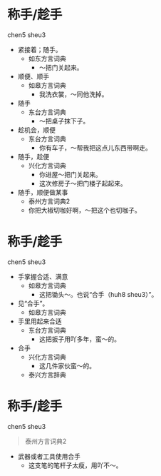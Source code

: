 # 称手/趁手
chen5 sheu3
+ 紧接着；随手。
  * 如东方言词典
    - ～把门关起来。
+ 顺便、顺手
  * 如皋方言词典
    - 我洗衣裳，～同他洗掉。
+ 随手
  * 东台方言词典
    - ～把桌子抹下子。
+ 趁机会，顺便
  * 东台方言词典
    - 你有车子，～帮我把这点儿东西带啊走。
+ 随手，趁便
  * 兴化方言词典
    - 你进屋～把门关起来。
    - 这次修房子～把门楼子起起来。
+ 随手，顺便做某事
  * 泰州方言词典2
  - 你把大椒切咖好啊，～把这个也切咖子。

# 称手/趁手
chen5 sheu3
+ 手掌握合适、满意
  * 如皋方言词典
    - 这把锄头～。也说“合手（huh8 sheu3）”。
+ 见“合手”。
  * 如皋方言词典
+ 手里用起来合适
  * 东台方言词典
    - 这把扳子用吖多年，蛮～的。
+ 合手
  * 兴化方言词典
    - 这几件家伙蛮～的。
  * 泰兴方言辞典

# 称手/趁手
chen5 sheu3
> 泰州方言词典2
- 武器或者工具使用合手
  - 这支笔的笔杆子太瘦，用吖不～。

